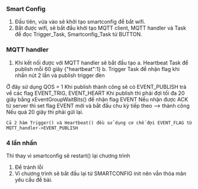 
### Smart Config ##
1. Đầu tiên, vừa vào sẽ khởi tạo smartconfig để bắt wifi.
2. Bắt được wifi, sẽ bắt đầu khởi tạo MQTT client, MQTT handler
    và Task để đọc Trigger_Task, Smartconfig_Task từ BUTTON.

### MQTT handler ### 
1. Khi kết nối được với MQTT handler sẽ bắt đầu tạo
    a. Heartbeat Task để publish mỗi 60 giây {"heartbeat":1}
    b. Trigger Task để nhận flag khi nhấn nút 2 lần và publish trigger đèn

Ở đây sử dụng QOS = 1
    Khi publish thành công sẽ có EVENT_PUBLISH trả về các flag EVENT_TRIG, EVENT_HEART
    Khi publish thì phải đợi tối đa 20 giây bằng xEventGroupWaitBits() để nhận flag EVENT
    Nếu nhận được ACK từ server thì set flag EVENT mới và bắt đầu chu kỳ tiếp theo --> thành công
    Nếu quá 20 giây thì phải gửi lại.

    Cả 2 hàm Trigger() và Heartbeat() đều sử dụng cơ chế đợi EVENT_FLAG từ MQTT_handler->EVENT_PUBLISH

### 4 lần nhấn ###
Thì thay vì smartconfig sẽ restart() lại chương trình
1. Để tránh lỗi
2. Vì chương trình sẽ bắt đầu lại từ SMARTCONFIG init nên vẫn thỏa mãn yêu cầu đề bài.